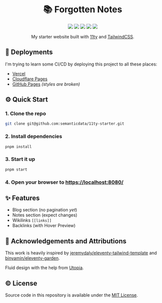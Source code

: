 <h1 align="center">📚 Forgotten Notes</h1>

<p align="center">
  <img src="https://img.shields.io/github/languages/code-size/semanticdata/11ty-starter" />
  <img src="https://img.shields.io/github/repo-size/semanticdata/11ty-starter" />
  <img src="https://img.shields.io/github/commit-activity/t/semanticdata/11ty-starter" />
  <img src="https://img.shields.io/github/last-commit/semanticdata/11ty-starter" />
  <img src="https://img.shields.io/website/https/miguelpimentel.do/11ty-starter.svg" />
</p>

<p align="center">
My starter website built with <a href="https://www.11ty.dev/">11ty</a> and <a href="https://tailwindcss.com/">TailwindCSS</a>.
</p>

## 🚀 Deployments

I'm trying to learn some CI/CD by deploying this project to all these places:

- [Vercel](https://11ty-starter-chi.vercel.app/)
- [Cloudflare Pages](https://11ty-starter-4uy.pages.dev/)
- [GitHub Pages](https://miguelpimentel.do/11ty-starter/) *(styles are broken)*

## ⚙ Quick Start

### 1. Clone the repo

```bash
git clone git@github.com:semanticdata/11ty-starter.git
```

### 2. Install dependencies

```bash
pnpm install
```

### 3. Start it up

```bash
pnpm start
```

### 4. Open your browser to <https://localhost:8080/>

## ✨ Features

- Blog section (no pagination *yet*)
- Notes section (expect changes)
- Wikilinks `[[links]]`
- Backlinks (with Hover Preview)

## 🙌 Acknowledgements and Attributions

This work is heavily inspired by [jeremydaly/eleventy-tailwind-template](https://github.com/jeremydaly/eleventy-tailwind-template) and [binyamin/eleventy-garden](https://github.com/binyamin/eleventy-garden).

Fluid design with the help from [Utopia](https://utopia.fyi/).

## © License

Source code in this repository is available under the [MIT License](LICENSE).
